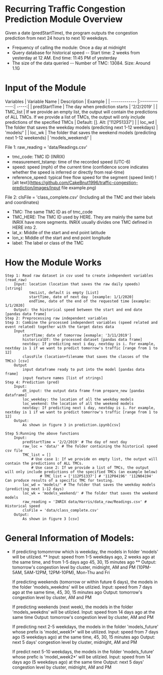 # Recurring Traffic Congestion Prediction Module Overview
Given a date (predStartTime), the program outputs the congestion prediction from next 24 hours to next 10 weekdays. 
* Frequency of calling the module: Once a day at midnight
* Query database for historical speed -- Start time: 2 weeks from yesterday at 12 AM. End time: 11:45 PM of yesterday 
* The size of the data queried -- Number of TMC: 13084. Size: Around 1.1G

# Input of the Module
Variables
| Variable Name        | Description           | Example  |
| ------------- |:-------------:| -----:|
| predStartTime      | The day when prediction starts | '2/2/2019' |
| TMC_list      | If we provide an empty list, the output will contain the predictions of ALL TMCs. If we provide a list of TMCs, the output will only include predictions of the specified TMCs      | Default: []. Alt: ['112P51337'] |
| loc_wd | The folder that saves the weekday models (predicting next 1-12 weekdays)      |  'models/' |
| loc_wk | The folder that saves the weekend models (predicting next 1-12 weekends)      |  'models_weekend/' |

File 1: raw_reading = 'data/Readings.csv'
* tmc_code: TMC ID (INRIX)
* measurement_tstamp: time of the recorded speed (UTC-6)
* speed: speed (mph) of the current time (confidence score indicates whether the speed is inferred or directly from real-time)
* reference_speed: typical free flow speed for the segment (speed limit)
![alt text](https://github.com/CakeBnut1996/traffic-congestion-prediction/images/Input file example.png)

File 2: clsFile = 'class_complete.csv' (Including all the TMC and their labels and coordinates)
* TMC: The same TMC ID as of tmc_code
* TMC_HERE: The TMC ID used by HERE. They are mainly the same but INRIX have more segments. INRIX usually divides one TMC defined in HERE into 2.
* lat_x: Middle of the start and end point latitude
* lon_x: Middle of the start and end point longitude
* label: The label or class of the TMC

# How the Module Works
    Step 1: Read raw dataset in csv used to create independent variables (read_raw)
        Input: location (location that saves the raw daily speeds) [string]
               tmcList, default is empty [List]
               startTime, date of next day  [example: 1/1/2020]
               endTime, date of the end of the requested time [example: 1/1/2020]
        Output: the historical speed between the start and end date [pandas data frame]
    Step 2: Preprocessing raw independent variables
    Step 3: Combine the processed independent variables (speed related and event related) together with the target dates data
        Input
            startTime: date of tomorrow [exmaple: '3/11/2019']
            historicalDT: the processed dataset [pandas data frame]
            nextday: If predicting next i day, nextday is i. For example, nextday is 1 if we want to predict tomorrow's traffic [range from 1 to 12]
            classFile (location+filename that saves the classes of the TMCs) [csv]
        Output
            input dataframe ready to put into the model [pandas data frame]
            input feature names [list of strings]
    Step 4: Prediction (pred)
        Input:
            dt_input: the output data frame from prepare_new [pandas dataframe]
            loc_weekday: the location of all the weekday models
            loc_weekend: the location of all the weekend models
            nextday: If predicting next i day, nextday is i. For example, nextday is 1 if we want to predict tomorrow's traffic [range from 1 to 12]
        Output:
            As shown in figure 3 in prediction.ipynb[csv]

    Step 5:Running the above functions
        Input:
            predStartTime = '2/2/2019' # The day of next day
            raw_loc = 'data/' # The folder containing the historical speed csv file
            TMC_list = [] 
                # Use case 1: If we provide en empty list, the output will contain the predictions of ALL TMCs.
                # Use case 2: If we provide a list of TMCs, the output will only include predictions of the specified TMCs (an example below)
                    # TMC_list = ['112P51337'] # '112P04196' '112N04194' Can produce results of a specific TMC for testing.
            loc_wd = 'models/' # The folder that saves the weekday models (predicting next 1-12 days)
            loc_wk = 'models_weekend/' # The folder that saves the weekend models 
            raw_reading = 'INRIX data/Harris/data_raw/Readings.csv' # Historical speed
            clsFile = 'data/class_complete.csv'
        Output:
            As shown in figure 3 [csv]




# General Information of Models:
* If predicting tomomrrow which is weekday, the models in folder 'models' will be utilzied. 
** Input: speed from 1-5 weekdays ago, 2 weeks ago at the same time, and from 1-5 days ago 45, 30, 15 minutes ago
** Output: tomorrow's congestion level by cluster, midnight, AM and PM (10PM-5AM, 5AM-12PM, 12PM-10PM), Mon-Thu and Fri
        
    If predicting weekends (tomorrow or within future 6 days), the models in the folder 'models_weekdns' will be utilzied.
        Input: speed from 7 days ago at the same time, 45, 30, 15 minutes ago
        Output: tomorrow's congestion level by cluster, AM and PM
    
    If predicting weekends (next week), the models in the folder 'models_weekdns' will be utilzied.
        Input: speed from 14 days ago at the same time
        Output: tomorrow's congestion level by cluster, AM and PM

    If predicting next 2-5 weekdays, the models in the folder 'models_future' whose prefix is 'model_week1*' will be utilized.
        Input: speed from 7 days ago (5 weekdays ago) at the same time, 45, 30, 15 minutes ago
        Output: next 5 days' congestion level by cluster, midnight, AM and PM
        
    If predict next 5-10 weekdays, the models in the folder 'models_future' whose prefic is 'model_week2*' will be utilzied.
        Input: speed from 14 days ago (5 weekdays ago) at the same time
        Output: next 5 days' congestion level by cluster, midnight, AM and PM
